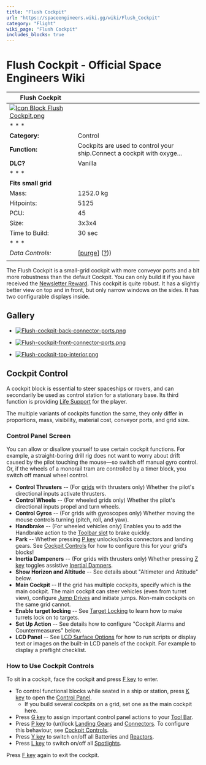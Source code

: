 ```yaml
---
title: "Flush Cockpit"
url: "https://spaceengineers.wiki.gg/wiki/Flush_Cockpit"
category: "Flight"
wiki_page: "Flush Cockpit"
includes_blocks: true
---
```


# Flush Cockpit - Official Space Engineers Wiki

| Flush Cockpit |     |
| --- | --- |
| [![Icon Block Flush Cockpit.png](https://spaceengineers.wiki.gg/images/Icon_Block_Flush_Cockpit.png?65ee82)](https://spaceengineers.wiki.gg/wiki/File:Icon_Block_Flush_Cockpit.png) |     |
| * * * |     |
| **Category:** | Control |
| **Function:** | Cockpits are used to control your ship.Connect a cockpit with oxyge... |
| **DLC?** | Vanilla |
| * * * |     |
| **Fits small grid** |     |
| Mass: | 1252.0 kg |
| Hitpoints: | 5125 |
| PCU: | 45  |
| Size: | 3x3x4 |
| Time to Build: | 30 sec |
| * * * |     |
| _Data Controls:_ | \[[purge](https://spaceengineers.wiki.gg/wiki/Flush_Cockpit?action=purge)\] ([?](https://spaceengineers.wiki.gg/wiki/Template:Info_Block))) |
|     |     |

The Flush Cockpit is a small-grid cockpit with more conveyor ports and a bit more robustness than the default Cockpit. You can only build it if you have received the [Newsletter Reward](https://spaceengineers.wiki.gg/wiki/Newsletter_Reward "Newsletter Reward"). This cockpit is quite robust. It has a slightly better view on top and in front, but only narrow windows on the sides. It has two configurable displays inside.

## Gallery

*   [![Flush-cockpit-back-connector-ports.png](https://spaceengineers.wiki.gg/images/thumb/Flush-cockpit-back-connector-ports.png/120px-Flush-cockpit-back-connector-ports.png?85bb50)](https://spaceengineers.wiki.gg/wiki/File:Flush-cockpit-back-connector-ports.png)
    
*   [![Flush-cockpit-front-connector-ports.png](https://spaceengineers.wiki.gg/images/thumb/Flush-cockpit-front-connector-ports.png/120px-Flush-cockpit-front-connector-ports.png?b19458)](https://spaceengineers.wiki.gg/wiki/File:Flush-cockpit-front-connector-ports.png)
    
*   [![Flush-cockpit-top-interior.png](https://spaceengineers.wiki.gg/images/thumb/Flush-cockpit-top-interior.png/120px-Flush-cockpit-top-interior.png?f26ffd)](https://spaceengineers.wiki.gg/wiki/File:Flush-cockpit-top-interior.png)
    

## Cockpit Control

A cockpit block is essential to steer spaceships or rovers, and can secondarily be used as control station for a stationary base. Its third function is providing [Life Support](https://spaceengineers.wiki.gg/wiki/Life_Support "Life Support") for the player.

The multiple variants of cockpits function the same, they only differ in proportions, mass, visibility, material cost, conveyor ports, and grid size.

### Control Panel Screen

You can allow or disallow yourself to use certain cockpit functions. For example, a straight-boring drill rig does not want to worry about drift caused by the pilot touching the mouse—so switch off manual gyro control. Or, if the wheels of a monorail tram are controlled by a timer block, you switch off manual wheel control.

*   **Control Thrusters** -- (For [grids](https://spaceengineers.wiki.gg/wiki/Grid "Grid") with thrusters only) Whether the pilot's directional inputs activate thrusters.
*   **Control Wheels** -- (For wheeled grids only) Whether the pilot's directional inputs propel and turn wheels.
*   **Control Gyros** -- (For grids with gyroscopes only) Whether moving the mouse controls turning (pitch, roll, and yaw).
*   **Handbrake** -- (For wheeled vehicles only) Enables you to add the Handbrake action to the [Toolbar slot](https://spaceengineers.wiki.gg/wiki/Tool_Bar "Tool Bar") to brake quickly.
*   **Park** -- Whether pressing [P key](https://spaceengineers.wiki.gg/wiki/Key_Bindings "Key Bindings") unlocks/locks connectors and landing gears. See [Cockpit Controls](https://spaceengineers.wiki.gg/wiki/Cockpit_Controls "Cockpit Controls") for how to configure this for your grid's blocks!
*   **Inertia Dampeners** -- (For grids with thrusters only) Whether pressing [Z key](https://spaceengineers.wiki.gg/wiki/Key_Bindings "Key Bindings") toggles assistive [Inertial Dampers](https://spaceengineers.wiki.gg/wiki/Inertial_Dampers "Inertial Dampers").
*   **Show Horizon and Altitude** -- See details about "Altimeter and Attitude" below.
*   **Main Cockpit** -- If the grid has multiple cockpits, specify which is the main cockpit. The main cockpit can steer vehicles (even from turret view), configure [Jump Drives](https://spaceengineers.wiki.gg/wiki/Jump_Drive "Jump Drive") and initiate jumps. Non-main cockpits on the same grid cannot.
*   **Enable target locking** -- See [Target Locking](https://spaceengineers.wiki.gg/wiki/Target_Locking "Target Locking") to learn how to make turrets lock on to targets.
*   **Set Up Action** -- See details how to configure "Cockpit Alarms and Countermeasures" below.
*   **LCD Panel** -- See [LCD Surface Options](https://spaceengineers.wiki.gg/wiki/LCD_Surface_Options "LCD Surface Options") for how to run scripts or display text or images on the built-in LCD panels of the cockpit. For example to display a preflight checklist.

### How to Use Cockpit Controls

To sit in a cockpit, face the cockpit and press [F key](https://spaceengineers.wiki.gg/wiki/Key_Bindings "Key Bindings") to enter.

*   To control functional blocks while seated in a ship or station, press [K key](https://spaceengineers.wiki.gg/wiki/Key_Bindings "Key Bindings") to open the [Control Panel](https://spaceengineers.wiki.gg/wiki/Control_Panel_Screen "Control Panel Screen").
    *   If you build several cockpits on a grid, set one as the main cockpit here.
*   Press [G key](https://spaceengineers.wiki.gg/wiki/Key_Bindings "Key Bindings") to assign important control panel actions to your [Tool Bar](https://spaceengineers.wiki.gg/wiki/Tool_Bar "Tool Bar").
*   Press [P key](https://spaceengineers.wiki.gg/wiki/Key_Bindings "Key Bindings") to (un)lock [Landing Gears](https://spaceengineers.wiki.gg/wiki/Landing_Gear "Landing Gear") and [Connectors](https://spaceengineers.wiki.gg/wiki/Connector "Connector"). To configure this behaviour, see [Cockpit Controls](https://spaceengineers.wiki.gg/wiki/Cockpit_Controls "Cockpit Controls").
*   Press [Y key](https://spaceengineers.wiki.gg/wiki/Key_Bindings "Key Bindings") to switch on/off all Batteries and [Reactors](https://spaceengineers.wiki.gg/wiki/Reactor "Reactor").
*   Press [L key](https://spaceengineers.wiki.gg/wiki/Key_Bindings "Key Bindings") to switch on/off all [Spotlights](https://spaceengineers.wiki.gg/wiki/Spotlight "Spotlight").

Press [F key](https://spaceengineers.wiki.gg/wiki/Key_Bindings "Key Bindings") again to exit the cockpit.
